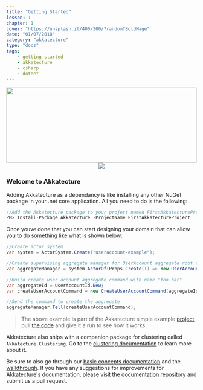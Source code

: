 ```yaml
---
title: "Getting Started"
lesson: 1
chapter: 1
cover: "https://unsplash.it/400/300/?random?BoldMage"
date: "01/07/2018"
category: "akkatecture"
type: "docs"
tags:
    - getting-started
    - akkatecture
    - csharp
    - dotnet
---
```


<img src="https://raw.githubusercontent.com/Lutando/Akkatecture/master/logo.svg?sanitize=true" width="100%" height="200">
<div align="center">
  <img src="https://img.shields.io/nuget/v/Akkatecture.svg?style=flat" >
</div>


### Welcome to Akkatecture

Adding Akkatecture as a dependancy is like installing any other NuGet package in your .net core application. All you need to do is the following:

```csharp
//Add the Akkatecture package to your project named FirstAkkatectureProject.
PM> Install-Package Akkatecture -ProjectName FirstAkkatectureProject
```
Once youve done that you can start designing your domain that can allow you to do something like what is shown below:

```csharp
//Create actor system
var system = ActorSystem.Create("useraccount-example");

//Create supervising aggregate manager for UserAccount aggregate root actors
var aggregateManager = system.ActorOf(Props.Create(() => new UserAccountAggregateManager()));

//Build create user account aggregate command with name "foo bar"
var aggregateId = UserAccountId.New;
var createUserAccountCommand = new CreateUserAccountCommand(aggregateId, "foo bar");

//Send the command to create the aggregate
aggregateManager.Tell(createUserAccountCommand);
```
> The above example is part of the Akkatecture simple example [project](https://github.com/Lutando/Akkatecture/tree/master/examples/simple), pull [the
code](https://github.com/Lutando/Akkatecture/blob/master/examples/simple/Akkatecture.Examples.Application/Program.cs#L36) and give it a run to see how it works.

Akkatecture also ships with a companion package for clustering called `Akkatecture.Clustering`. Go to the [clustering documentation](/docs/clustering) to learn more about it.

Be sure to also go through our [basic concepts documentation](/docs/primitives) and the [walkthrough](/docs/walkthrough-introduction). If you have any suggestions for improvements for Akkatecture's documentation, please visit the [documentation repository](https://github.com/Akkatecture/Documentation) and submit us a pull request.
